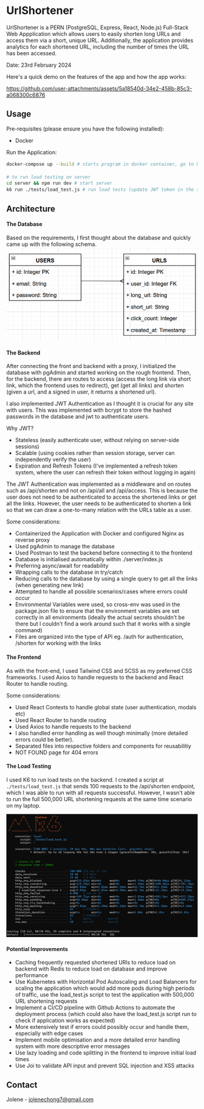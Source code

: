 # UrlShortener

UrlShortener is a PERN (PostgreSQL, Express, React, Node.js) Full-Stack Web Appplication which allows users to easily shorten long URLs and access them via a short, unique URL. Additionally, the application provides analytics for each shortened URL, including the number of times the URL has been accessed.

Date: 23rd February 2024

Here's a quick demo on the features of the app and how the app works:

https://github.com/user-attachments/assets/5a18540d-34e2-458b-85c3-a068300c6876

## Usage
Pre-requisites (please ensure you have the following installed):
- Docker

Run the Application:
```bash
docker-compose up --build # starts program in docker container, go to http://localhost:3050/

# to run load testing on server
cd server && npm run dev # start server
k6 run ./tests/load_test.js # run load tests (update JWT token in the script when necessary)
```

## Architecture
#### The Database
Based on the requirements, I first thought about the database and quickly came up with the following schema.
![Database UML Diagram](./assets/database.png)

#### The Backend
After connecting the front and backend with a proxy, I initialized the database with pgAdmin and started working on the rough frontend. Then, for the backend, there are routes to access (access the long link via short link, which the frontend uses to redirect), get (get all links) and shorten (given a url, and a signed in user, it returns a shortened url). 

I also implemented JWT Authentication as I thought it is crucial for any site with users. This was implemented with bcrypt to store the hashed passwords in the database and jwt to authenticate users.

Why JWT?
- Stateless (easily authenticate user, without relying on server-side sessions)
- Scalable (using cookies rather than session storage, server can independently verify the user)
- Expiration and Refresh Tokens (I've implemented a refresh token system, where the user can refresh their token without logging in again)

The JWT Authentication was implemented as a middleware and on routes such as /api/shorten and not on /api/all and /api/access. This is because the user does not need to be authenticated to access the shortened links or get all the links. However, the user needs to be authenticated to shorten a link so that we can draw a one-to-many relation with the URLs table as a user.

Some considerations:
- Containerized the Application with Docker and configured Nginx as reverse proxy
- Used pgAdmin to manage the database
- Used Postman to test the backend before connecting it to the frontend
- Database is initialised automatically within ./server/index.js
- Preferring async/await for readability
- Wrapping calls to the database in try/catch
- Reducing calls to the database by using a single query to get all the links (when generating new link)
- Attempted to handle all possible scenarios/cases where errors could occur
- Environmental Variables were used, so cross-env was used in the package.json file to ensure that the environment variables are set correctly in all environments (ideally the actual secrets shouldn't be there but I couldn't find a work around such that it works with a single command)
- Files are organized into the type of API eg. /auth for authentication, /shorten for working with the links

#### The Frontend
As with the front-end, I used Tailwind CSS and SCSS as my preferred CSS frameworks. I used Axios to handle requests to the backend and React Router to handle routing.

Some considerations:
- Used React Contexts to handle global state (user authentication, modals etc)
- Used React Router to handle routing
- Used Axios to handle requests to the backend
- I also handled error handling as well though minimally (more detailed errors could be better).
- Separated files into respective folders and components for reusabilitiy
- NOT FOUND page for 404 errors

#### The Load Testing
I used K6 to run load tests on the backend. I created a script at `./tests/load_test.js` that sends 100 requests to the /api/shorten endpoint, which I was able to run with all requests successful. However, I wasn't able to run the full 500,000 URL shortening requests at the same time scenario on my laptop.

![Screenshot of Load Testing](./assets/load_test.png)

#### Potential Improvements
- Caching frequently requested shortened URls to reduce load on backend with Redis to reduce load on database and improve performance
- Use Kubernetes with Horizontal Pod Autoscaling and Load Balancers for scaling the application which would add more pods during high periods of traffic, use the load_test.js script to test the application with 500,000 URL shortening requests
- Implement a CI/CD pipeline with Github Actions to automate the deployment process (which could also have the load_test.js script run to check if application works as expected)
- More extensively test if errors could possibly occur and handle them, especially with edge cases
- Implement mobile optimisation and a more detailed error handling system with more descriptive error messages
- Use lazy loading and code splitting in the frontend to improve initial load times
- Use Joi to validate API input and prevent SQL  injection and XSS attacks

## Contact
Jolene - [jolenechong7@gmail.com](mailto:jolenechong7@gmail.com) <br>